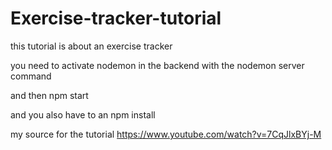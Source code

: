 # Exercise-tracker-tutorial

this tutorial is about an exercise tracker 

you need to activate nodemon in the backend with the 
nodemon server command 

and then npm start 

and you also have to an npm install

my source for the tutorial 
https://www.youtube.com/watch?v=7CqJlxBYj-M
